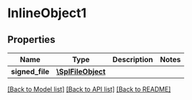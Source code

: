# InlineObject1

## Properties
Name | Type | Description | Notes
------------ | ------------- | ------------- | -------------
**signed_file** | [**\SplFileObject**](\SplFileObject.md) |  | 

[[Back to Model list]](../README.md#documentation-for-models) [[Back to API list]](../README.md#documentation-for-api-endpoints) [[Back to README]](../README.md)


